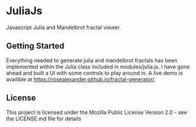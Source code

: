 # JuliaJs
 Javascript Julia and Mandelbrot fractal viewer.

## Getting Started

Everything needed to generate julia and mandelbrot fractals has been implemented within the Julia class included in modules/julia.js. I have gone ahead and built a UI with some controls to play around in. A live demo is availible at https://rosealexander.github.io/fractal-generator/. 

## License

This project is licensed under the Mozilla Public License Version 2.0 - see the LICENSE.md file for details
